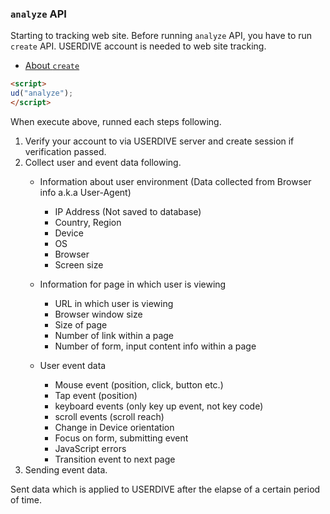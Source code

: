 ### `analyze` API

Starting to tracking web site.
Before running `analyze` API, you have to run `create` API.
USERDIVE account is needed to web site tracking.

- [About `create`](./create.html)

```html
<script>
ud("analyze");
</script>
```

When execute above, runned each steps following.

1. Verify your account to via USERDIVE server and create session if verification passed.
1. Collect user and event data following.
    - Information about user environment (Data collected from Browser info a.k.a User-Agent)
        - IP Address (Not saved to database)
        - Country, Region
        - Device
        - OS
        - Browser
        - Screen size
    - Information for page in which user is viewing

        - URL in which user is viewing
        - Browser window size
        - Size of page
        - Number of link within a page
        - Number of form, input content info within a page
    - User event data
        - Mouse event (position, click, button etc.)
        - Tap event (position)
        - keyboard events (only key up event, not key code)
        - scroll events (scroll reach)
        - Change in Device orientation
        - Focus on form, submitting event
        - JavaScript errors
        - Transition event to next page
1. Sending event data.

Sent data which is applied to USERDIVE after the elapse of a certain period of time.
